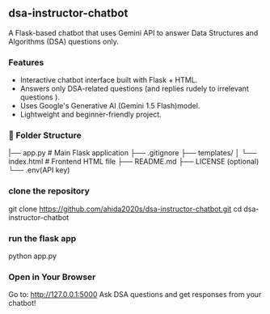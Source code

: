 ## dsa-instructor-chatbot
A Flask-based chatbot that uses Gemini API to answer Data Structures and Algorithms (DSA) questions only.

###  Features

- Interactive chatbot interface built with Flask + HTML.
- Answers only DSA-related questions (and replies rudely to irrelevant questions ).
- Uses Google's Generative AI (Gemini 1.5 Flash)model.
- Lightweight and beginner-friendly project.

### 📂 Folder Structure
|── app.py # Main Flask application
├── .gitignore 
├── templates/
│ └── index.html # Frontend HTML file
├── README.md 
├── LICENSE (optional)
└── .env(API key)


### clone the repository
git clone https://github.com/ahida2020s/dsa-instructor-chatbot.git
cd dsa-instructor-chatbot


### run the flask app
python app.py

### Open in Your Browser
Go to: http://127.0.0.1:5000
Ask DSA questions and get responses from your chatbot!



